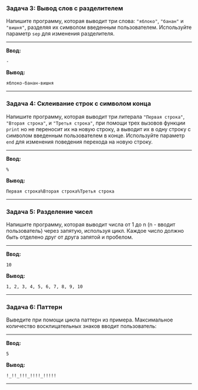 ### Задача 3: Вывод слов с разделителем

Напишите программу, которая выводит три слова: `"яблоко"`, `"банан"` и `"вишня"`, разделяя их символом введенным пользователем. Используйте параметр `sep` для изменения разделителя.

-----
**Ввод:**

```terminal
-
```

**Вывод:**

```terminal
яблоко-банан-вишня
```
---

### Задача 4: Склеивание строк с символом конца

Напишите программу, которая выводит три литерала `"Первая строка"`, `"Вторая строка"`, и `"Третья строка"`, при помощи трех вызовов функции `print` но не переносит их на новую строку, а выводит их в одну строку с символом введенным пользователем в конце. Используйте параметр `end` для изменения поведения перехода на новую строку.

-----

**Ввод:**

```terminal
%
```

**Вывод:**

```terminal
Первая строка%Вторая строка%Третья строка
```
---

### Задача 5: Разделение чисел

Напишите программу, которая выводит числа от 1 до n (n - вводит пользователь) через запятую, используя цикл. Каждое число должно быть отделено друг от друга запятой и пробелом.

-----
**Ввод:**

```terminal
10
```

**Вывод:**

```terminal
1, 2, 3, 4, 5, 6, 7, 8, 9, 10
```
---


### Задача 6: Паттерн

Выведите при помощи цикла паттерн из примера. Максимальное количество восклицательных знаков вводит пользователь:

-----
**Ввод:**

```terminal
5
```


**Вывод:**

```terminal
!_!!_!!!_!!!!_!!!!!
```
-----